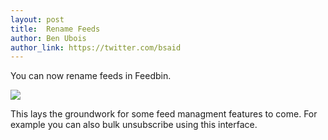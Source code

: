 ```yaml
---
layout: post
title:  Rename Feeds
author: Ben Ubois
author_link: https://twitter.com/bsaid
---
```


You can now rename feeds in Feedbin. 

<img src="/assets/images/2013-05-20/rename-feeds.gif" style="max-width: 992px;" />

This lays the groundwork for some feed managment features to come. For example you can also bulk unsubscribe using this interface.